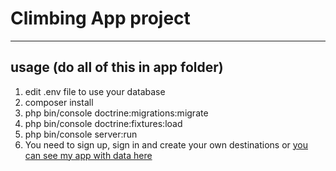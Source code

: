 # Climbing App project


----
## usage (do all of this in app folder)
1. edit .env file to use your database
2. composer install 
3. php bin/console doctrine:migrations:migrate 
4. php bin/console doctrine:fixtures:load 
5. php bin/console server:run
6. You need to sign up, sign in and create your own destinations or [you can see my app with data here](https://wierzba.wzks.uj.edu.pl/~16_lorys/climbingApp/public/index.php/destination)

